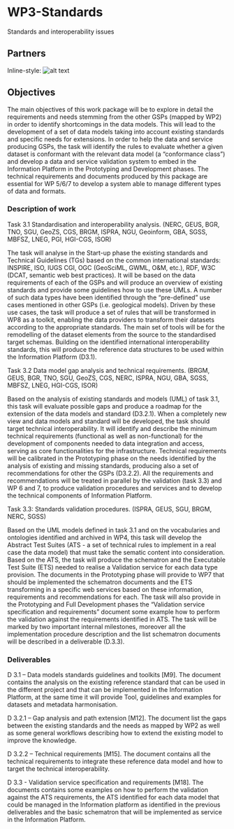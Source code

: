 # WP3-Standards
 Standards and interoperability issues

## Partners

Inline-style: 
![alt text](https://github.com/GeoEra-GIP/WP3-Standards/blob/master/WP3_Partners.PNG "Logo Title Text 1")


## Objectives
The main objectives of this work package will be to explore in detail the requirements and needs stemming from the other GSPs (mapped by WP2) in order to identify shortcomings in the data models. This will lead to the development of a set of data models taking into account existing standards and specific needs for extensions. In order to help the data and service producing GSPs, the task will identify the rules to evaluate whether a given dataset is conformant with the relevant data model (a “conformance class”) and develop a data and service validation system to embed in the Information Platform in the Prototyping and Development phases. The technical requirements and documents produced by this package are essential for WP 5/6/7 to develop a system able to manage different types of data and formats.

### Description of work

Task 3.1 Standardisation and interoperability analysis. (NERC, GEUS, BGR, TNO, SGU, GeoZS, CGS, BRGM, ISPRA, NGU, Geoinform, GBA, SGSS, MBFSZ, LNEG, PGI, HGI-CGS, ISOR)

The task will analyse in the Start-up phase the existing standards and Technical Guidelines (TGs) based on the common international standards: INSPIRE, ISO, IUGS CGI, OGC (GeoSciML, GWML, O&M, etc.), RDF, W3C (DCAT, semantic web best practices).
It will be based on the data requirements of each of the GSPs and will produce an overview of existing standards and provide some guidelines how to use these UMLs. A number of such data types have been identified through the “pre-defined” use cases mentioned in other GSPs (i.e. geological models).
Driven by these use cases, the task will produce a set of rules that will be transformed in WP8 as a toolkit, enabling the data providers to transform their datasets according to the appropriate standards. The main set of tools will be for the remodelling of the dataset elements from the source to the standardised target schemas.
Building on the identified international interoperability standards, this will produce the reference data structures to be used within the Information Platform (D3.1).

Task 3.2 Data model gap analysis and technical requirements. (BRGM, GEUS, BGR, TNO, SGU, GeoZS, CGS, NERC, ISPRA, NGU, GBA, SGSS, MBFSZ, LNEG, HGI-CGS, ISOR)

Based on the analysis of existing standards and models (UML) of task 3.1, this task will evaluate possible gaps and produce a roadmap for the extension of the data models and standard (D3.2.1). When a completely new view and data models and standard will be developed, the task should target technical interoperability. It will identify and describe the minimum technical requirements (functional as well as non-functional) for the development of components needed to data integration and access, serving as core functionalities for the infrastructure. Technical requirements will be calibrated in the Prototyping phase on the needs identified by the analysis of existing and missing standards, producing also a set of recommendations for other the GSPs (D3.2.2). All the requirements and recommendations will be treated in parallel by the validation (task 3.3) and WP 6 and 7, to produce validation procedures and services and to develop the technical components of Information Platform.

Task 3.3: Standards validation procedures. (ISPRA, GEUS, SGU, BRGM, NERC, SGSS) 

Based on the UML models defined in task 3.1 and on the vocabularies and ontologies identified and archived in WP4, this task will develop the Abstract Test Suites (ATS - a set of technical rules to implement in a real case the data model) that must take the sematic content into consideration.
Based on the ATS, the task will produce the schematron and the Executable Test Suite (ETS) needed to realise a Validation service for each data type provision. The documents in the Prototyping phase will provide to WP7 that should be implemented the schematron documents and the ETS transforming in a specific web services based on these information, requirements and recommendations for each.
The task will also provide in the Prototyping and Full Development phases the “Validation service specification and requirements” document some example how to perform the validation against the requirements identified in ATS.
The task will be marked by two important internal milestones, moreover all the implementation procedure description and the list schematron documents will be described in a deliverable (D.3.3).

### Deliverables

D 3.1 – Data models standards guidelines and toolkits [M9]. The document contains the analysis on the existing reference standard that can be used in the different project and that can be implemented in the Information Platform, at the same time it will provide Tool, guidelines and examples for datasets and metadata harmonisation.

D 3.2.1 – Gap analysis and path extension [M12]. The document list the gaps between the existing standards and the needs as mapped by WP2 as well as some general workflows describing how to extend the existing model to improve the knowledge.

D 3.2.2 – Technical requirements [M15]. The document contains all the technical requirements to integrate these reference data model and how to target the technical interoperability.

D 3.3 - Validation service specification and requirements [M18]. The documents contains some examples on how to perform the validation against the ATS requirements, the ATS identified for each data model that could be managed in the Information platform as identified in the previous deliverables and the basic schematron that will be implemented as service in the Information Platform.

